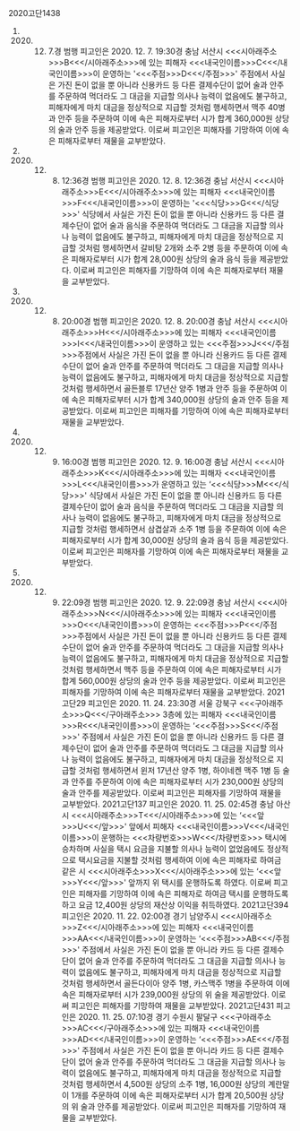 2020고단1438
1. 2020. 12. 7.경 범행
피고인은 2020. 12. 7. 19:30경 충남 서산시 <<<시아래주소>>>B<<</시아래주소>>>에 있는 피해자 <<<내국인이름>>>C<<</내국인이름>>>이 운영하는 '<<<주점>>>D<<</주점>>>' 주점에서 사실은 가진 돈이 없을 뿐 아니라 신용카드 등 다른 결제수단이 없어 술과 안주를 주문하여 먹더라도 그 대금을 지급할 의사나 능력이 없음에도 불구하고, 피해자에게 마치 대금을 정상적으로 지급할 것처럼 행세하면서 맥주 40병과 안주 등을 주문하여 이에 속은 피해자로부터 시가 합계 360,000원 상당의 술과 안주 등을 제공받았다.
이로써 피고인은 피해자를 기망하여 이에 속은 피해자로부터 재물을 교부받았다.
2. 2020. 12. 8. 12:36경 범행
피고인은 2020. 12. 8. 12:36경 충남 서산시 <<<시아래주소>>>E<<</시아래주소>>>에 있는 피해자 <<<내국인이름>>>F<<</내국인이름>>>이 운영하는 '<<<식당>>>G<<</식당>>>' 식당에서 사실은 가진 돈이 없을 뿐 아니라 신용카드 등 다른 결제수단이 없어 술과 음식을 주문하여 먹더라도 그 대금을 지급할 의사나 능력이 없음에도 불구하고, 피해자에게 마치 대금을 정상적으로 지급할 것처럼 행세하면서 갈비탕 2개와 소주 2병 등을 주문하여 이에 속은 피해자로부터 시가 합계 28,000원 상당의 술과 음식 등을 제공받았다.
이로써 피고인은 피해자를 기망하여 이에 속은 피해자로부터 재물을 교부받았다.
3. 2020. 12. 8. 20:00경 범행
피고인은 2020. 12. 8. 20:00경 충남 서산시 <<<시아래주소>>>H<<</시아래주소>>>에 있는 피해자 <<<내국인이름>>>I<<</내국인이름>>>이 운영하고 있는 <<<주점>>>J<<</주점>>>주점에서 사실은 가진 돈이 없을 뿐 아니라 신용카드 등 다른 결제수단이 없어 술과 안주를 주문하여 먹더라도 그 대금을 지급할 의사나 능력이 없음에도 불구하고, 피해자에게 마치 대금을 정상적으로 지급할 것처럼 행세하면서 골든블루 17년산 양주 1병과 안주 등을 주문하여 이에 속은 피해자로부터 시가 합계 340,000원 상당의 술과 안주 등을 제공받았다.
이로써 피고인은 피해자를 기망하여 이에 속은 피해자로부터 재물을 교부받았다.
4. 2020. 12. 9. 16:00경 범행
피고인은 2020. 12. 9. 16:00경 충남 서산시 <<<시아래주소>>>K<<</시아래주소>>>에 있는 피해자 <<<내국인이름>>>L<<</내국인이름>>>가 운영하고 있는 ‘<<<식당>>>M<<</식당>>>' 식당에서 사실은 가진 돈이 없을 뿐 아니라 신용카드 등 다른 결제수단이 없어 술과 음식을 주문하여 먹더라도 그 대금을 지급할 의사나 능력이 없음에도 불구하고, 피해자에게 마치 대금을 정상적으로 지급할 것처럼 행세하면서 삼겹살과 소주 1병 등을 주문하여 이에 속은 피해자로부터 시가 합계 30,000원 상당의 술과 음식 등을 제공받았다.
이로써 피고인은 피해자를 기망하여 이에 속은 피해자로부터 재물을 교부받았다.
5. 2020. 12. 9. 22:09경 범행
피고인은 2020. 12. 9. 22:09경 충남 서산시 <<<시아래주소>>>N<<</시아래주소>>>에 있는 피해자 <<<내국인이름>>>O<<</내국인이름>>>이 운영하는 <<<주점>>>P<<</주점>>>주점에서 사실은 가진 돈이 없을 뿐 아니라 신용카드 등 다른 결제수단이 없어 술과 안주를 주문하여 먹더라도 그 대금을 지급할 의사나 능력이 없음에도 불구하고, 피해자에게 마치 대금을 정상적으로 지급할 것처럼 행세하면서 맥주 등을 주문하여 이에 속은 피해자로부터 시가 합계 560,000원 상당의 술과 안주 등을 제공받았다.
이로써 피고인은 피해자를 기망하여 이에 속은 피해자로부터 재물을 교부받았다.
2021고단29
피고인은 2020. 11. 24. 23:30경 서울 강북구 <<<구아래주소>>>Q<<</구아래주소>>> 3층에 있는 피해자 <<<내국인이름>>>R<<</내국인이름>>>이 운영하는 ‘<<<주점>>>S<<</주점>>>' 주점에서 사실은 가진 돈이 없을 뿐 아니라 신용카드 등 다른 결제수단이 없어 술과 안주를 주문하여 먹더라도 그 대금을 지급할 의사나 능력이 없음에도 불구하고, 피해자에게 마치 대금을 정상적으로 지급할 것처럼 행세하면서 윈저 17년산 양주 1병, 하이네켄 맥주 1병 등 술과 안주를 주문하여 이에 속은 피해자로부터 시가 230,000원 상당의 술과 안주를 제공받았다.
이로써 피고인은 피해자를 기망하여 재물을 교부받았다.
2021고단137
피고인은 2020. 11. 25. 02:45경 충남 아산시 <<<시아래주소>>>T<<</시아래주소>>>에 있는 ‘<<<앞>>>U<<</앞>>>' 앞에서 피해자 <<<내국인이름>>>V<<</내국인이름>>>이 운행하는 <<<차량번호>>>W<<</차량번호>>> 택시에 승차하며 사실을 택시 요금을 지불할 의사나 능력이 없었음에도 정상적으로 택시요금을 지불할 것처럼 행세하여 이에 속은 피해자로 하여금 같은 시 <<<시아래주소>>>X<<</시아래주소>>>에 있는 ‘<<<앞>>>Y<<</앞>>>' 앞까지 위 택시를 운행하도록 하였다.
이로써 피고인은 피해자를 기망하여 이에 속은 피해자로 하여금 택시를 운행하도록 하고 요금 12,400원 상당의 재산상 이익을 취득하였다.
2021고단394
피고인은 2020. 11. 22. 02:00경 경기 남양주시 <<<시아래주소>>>Z<<</시아래주소>>>에 있는 피해자 <<<내국인이름>>>AA<<</내국인이름>>>이 운영하는 ‘<<<주점>>>AB<<</주점>>>' 주점에서 사실은 가진 돈이 없을 뿐 아니라 카드 등 다른 결제수단이 없어 술과 안주를 주문하여 먹더라도 그 대금을 지급할 의사나 능력이 없음에도 불구하고, 피해자에게 마치 대금을 정상적으로 지급할 것처럼 행세하면서 골든다이아 양주 1병, 카스맥주 1병을 주문하여 이에 속은 피해자로부터 시가 239,000원 상당의 위 술을 제공받았다.
이로써 피고인은 피해자를 기망하여 재물을 교부받았다.
2021고단431
피고인은 2020. 11. 25. 07:10경 경기 수원시 팔달구 <<<구아래주소>>>AC<<</구아래주소>>>에 있는 피해자 <<<내국인이름>>>AD<<</내국인이름>>>이 운영하는 ‘<<<주점>>>AE<<</주점>>>' 주점에서 사실은 가진 돈이 없을 뿐 아니라 카드 등 다른 결제수단이 없어 술과 안주를 주문하여 먹더라도 그 대금을 지급할 의사나 능력이 없음에도 불구하고, 피해자에게 마치 대금을 정상적으로 지급할 것처럼 행세하면서 4,500원 상당의 소주 1병, 16,000원 상당의 계란말이 1개를 주문하여 이에 속은 피해자로부터 시가 합계 20,500원 상당의 위 술과 안주를 제공받았다.
이로써 피고인은 피해자를 기망하여 재물을 교부받았다.